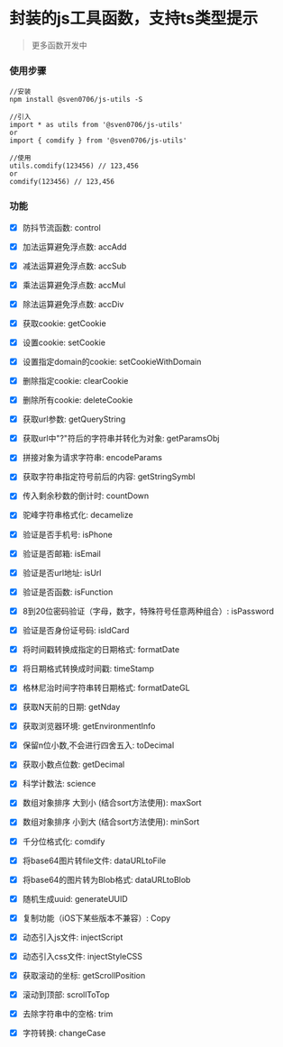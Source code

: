# 封装的js工具函数，支持ts类型提示
>更多函数开发中

### 使用步骤
```
//安装
npm install @sven0706/js-utils -S

//引入
import * as utils from '@sven0706/js-utils'
or
import { comdify } from '@sven0706/js-utils'

//使用
utils.comdify(123456) // 123,456
or
comdify(123456) // 123,456
```

### 功能
- [x] 防抖节流函数: control
- [x] 加法运算避免浮点数: accAdd
- [x] 减法运算避免浮点数: accSub
- [x] 乘法运算避免浮点数: accMul
- [x] 除法运算避免浮点数: accDiv
- [x] 获取cookie: getCookie
- [x] 设置cookie: setCookie
- [x] 设置指定domain的cookie: setCookieWithDomain
- [x] 删除指定cookie: clearCookie
- [x] 删除所有cookie: deleteCookie
- [x] 获取url参数: getQueryString
- [x] 获取url中"?"符后的字符串并转化为对象: getParamsObj
- [x] 拼接对象为请求字符串: encodeParams
- [x] 获取字符串指定符号前后的内容: getStringSymbl
- [x] 传入剩余秒数的倒计时: countDown
- [x] 驼峰字符串格式化: decamelize
- [x] 验证是否手机号: isPhone
- [x] 验证是否邮箱: isEmail
- [x] 验证是否url地址: isUrl
- [x] 验证是否函数: isFunction
- [x] 8到20位密码验证（字母，数字，特殊符号任意两种组合）: isPassword
- [x] 验证是否身份证号码: isIdCard
- [x] 将时间戳转换成指定的日期格式: formatDate
- [x] 将日期格式转换成时间戳: timeStamp
- [x] 格林尼治时间字符串转日期格式: formatDateGL
- [x] 获取N天前的日期: getNday
- [x] 获取浏览器环境: getEnvironmentInfo
- [x] 保留n位小数,不会进行四舍五入: toDecimal
- [x] 获取小数点位数: getDecimal
- [x] 科学计数法: science
- [x] 数组对象排序 大到小 (结合sort方法使用): maxSort
- [x] 数组对象排序 小到大 (结合sort方法使用): minSort
- [x] 千分位格式化: comdify
- [x] 将base64图片转file文件: dataURLtoFile
- [x] 将base64的图片转为Blob格式: dataURLtoBlob
- [x] 随机生成uuid: generateUUID
- [x] 复制功能（iOS下某些版本不兼容）: Copy
- [x] 动态引入js文件: injectScript
- [x] 动态引入css文件: injectStyleCSS
- [x] 获取滚动的坐标: getScrollPosition
- [x] 滚动到顶部: scrollToTop
- [x] 去除字符串中的空格: trim
- [x] 字符转换: changeCase


